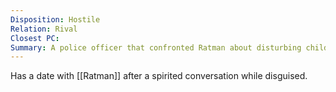 ```yaml
---
Disposition: Hostile
Relation: Rival
Closest PC:
Summary: A police officer that confronted Ratman about disturbing children. Hates rats.
---
```

Has a date with [[Ratman]] after a spirited conversation while disguised.
